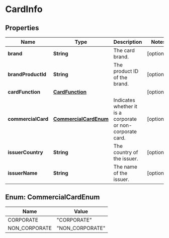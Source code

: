 

# CardInfo

## Properties

Name | Type | Description | Notes
------------ | ------------- | ------------- | -------------
**brand** | **String** | The card brand. |  [optional]
**brandProductId** | **String** | The product ID of the brand. |  [optional]
**cardFunction** | [**CardFunction**](CardFunction.md) |  |  [optional]
**commercialCard** | [**CommercialCardEnum**](#CommercialCardEnum) | Indicates whether it is a corporate or non-corporate card. |  [optional]
**issuerCountry** | **String** | The country of the issuer. |  [optional]
**issuerName** | **String** | The name of the issuer. |  [optional]



## Enum: CommercialCardEnum

Name | Value
---- | -----
CORPORATE | &quot;CORPORATE&quot;
NON_CORPORATE | &quot;NON_CORPORATE&quot;



